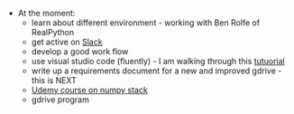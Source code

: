 * At the moment: 
  * learn about different environment - working with Ben Rolfe of RealPython
  * get active on [Slack](https://app.slack.com/client/TGVJELXRT/D01233TN77C/thread/CGY1X9MKM-1586635818.496300)
  * develop a good work flow
  * use visual studio code (fluently) - I am walking through this [tutuorial](https://code.visualstudio.com/docs/python/environments)
  * write up a requirements document for a new and improved gdrive - this is NEXT
  * [Udemy course on numpy stack](https://www.udemy.com/course/deep-learning-prerequisites-the-numpy-stack-in-python/learn/lecture/8874838#overview)
  * gdrive program
